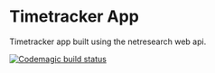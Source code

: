 # Timetracker App
Timetracker app built using the netresearch web api.

[![Codemagic build status](https://api.codemagic.io/apps/5fcc2e0edb6d1a4ef3c65371/5fcc2e0edb6d1a4ef3c65370/status_badge.svg)](https://codemagic.io/apps/5fcc2e0edb6d1a4ef3c65371/5fcc2e0edb6d1a4ef3c65370/latest_build)


